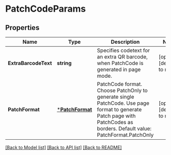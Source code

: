 # PatchCodeParams

## Properties

Name | Type | Description | Notes
---- | ---- | ----------- | -----
**ExtraBarcodeText** | **string** | Specifies codetext for an extra QR barcode, when PatchCode is generated in page mode. | [optional] [default to null]
**PatchFormat** | [***PatchFormat**](PatchFormat.md) | PatchCode format. Choose PatchOnly to generate single PatchCode. Use page format to generate Patch page with PatchCodes as borders. Default value: PatchFormat.PatchOnly | [optional] [default to null]

[[Back to Model list]](../README.md#documentation-for-models) [[Back to API list]](../README.md#documentation-for-api-endpoints) [[Back to README]](../README.md)
